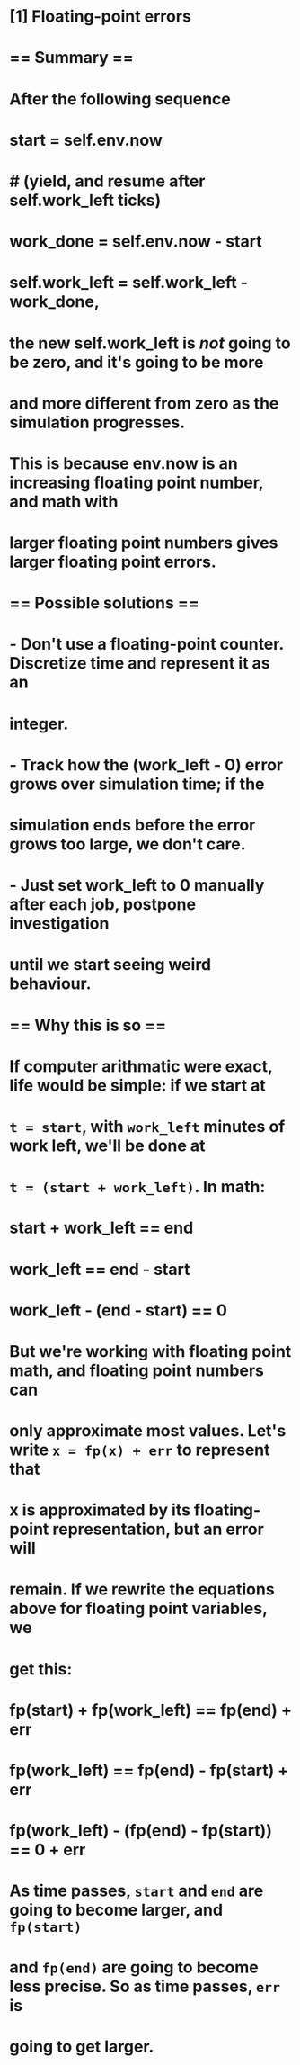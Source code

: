 # [1] Floating-point errors
#
# == Summary ==
#
# After the following sequence
#
#     start = self.env.now
#     # (yield, and resume after self.work_left ticks)
#     work_done = self.env.now - start
#     self.work_left = self.work_left - work_done,
#
# the new self.work_left is *not* going to be zero, and it's going to be more
# and more different from zero as the simulation progresses.
#
# This is because env.now is an increasing floating point number, and math with
# larger floating point numbers gives larger floating point errors.
#
#
# == Possible solutions ==
#
# - Don't use a floating-point counter. Discretize time and represent it as an
#   integer.
#
# - Track how the (work_left - 0) error grows over simulation time; if the
#   simulation ends before the error grows too large, we don't care.
#
# - Just set work_left to 0 manually after each job, postpone investigation
#   until we start seeing weird behaviour.
#
#
# == Why this is so ==
#
# If computer arithmatic were exact, life would be simple: if we start at
# `t = start`, with `work_left` minutes of work left, we'll be done at
# `t = (start + work_left)`. In math:
#
#                     start + work_left == end
#                             work_left == end - start
#             work_left - (end - start) == 0
#
# But we're working with floating point math, and floating point numbers can
# only approximate most values. Let's write `x = fp(x) + err` to represent that
# x is approximated by its floating-point representation, but an error will
# remain. If we rewrite the equations above for floating point variables, we
# get this:
#
#                 fp(start) + fp(work_left) == fp(end) + err
#                             fp(work_left) == fp(end) - fp(start) + err
#     fp(work_left) - (fp(end) - fp(start)) == 0 + err
#
# As time passes, `start` and `end` are going to become larger, and `fp(start)`
# and `fp(end)` are going to become less precise. So as time passes, `err` is
# going to get larger.

